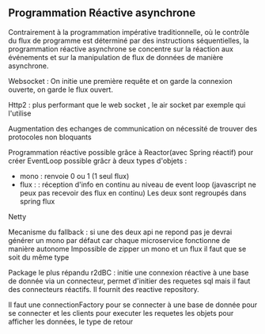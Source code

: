 
## Programmation Réactive asynchrone

Contrairement à la programmation impérative traditionnelle, où le contrôle du flux de programme est déterminé par des instructions séquentielles, la programmation réactive asynchrone se concentre sur la réaction aux événements et sur la manipulation de flux de données de manière asynchrone.

Websocket : On initie une première requête et on garde la connexion ouverte, on garde le flux ouvert.

Http2 : plus performant que le web socket , le air socket par exemple qui l'utilise

Augmentation des echanges de communication on nécessité de trouver des protocoles non bloquants 

Programmation réactive possible grâce à Reactor(avec Spring réactif) pour créer EventLoop possible grâcr à deux types d'objets :
- mono : renvoie 0 ou 1 (1 seul flux)
- flux : : réception d'info en continu au niveau de event loop (javascript ne peux pas recevoir des flux en continu)
Les deux sont regroupés dans spring flux

Netty 

Mecanisme du fallback : si une des deux api ne repond pas je devrai générer un mono par défaut 
car chaque microservice fonctionne de manière autonome 
Impossible de zipper un mono et un flux il faut que se soit du même type

Package le plus répandu 
r2dBC : initie une connexion réactive à une base de donnée via un connecteur, permet d'initier des requetes sql mais il faut des connecteurs réactifs.
Il fournit des reactive repository.

Il faut une connectionFactory pour se connecter à une base de donnée pour se connecter et les clients pour executer les requetes  les objets pour afficher les données, le type de retour






